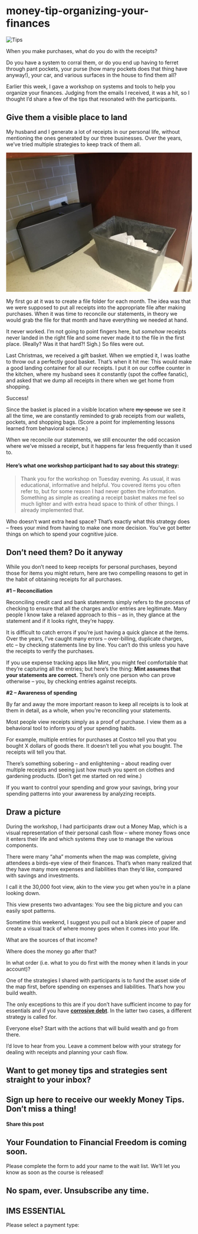 # money-tip-organizing-your-finances
![Tips](https://yourfinanciallaunchpad.com/wp-content/uploads/elementor/thumbs/iStock-826041452-qdc6covn77i5onoruu2sdv9i1d1lj94jl1hc1ccih4.jpg "Tips")

When you make purchases, what do you do with the receipts?

Do you have a system to corral them, or do you end up having to ferret through pant pockets, your purse (how many pockets does that thing have anyway!), your car, and various surfaces in the house to find them all?

Earlier this week, I gave a workshop on systems and tools to help you organize your finances. Judging from the emails I received, it was a hit, so I thought I’d share a few of the tips that resonated with the participants.

## Give them a visible place to land

My husband and I generate a lot of receipts in our personal life, without mentioning the ones generated by our three businesses. Over the years, we’ve tried multiple strategies to keep track of them all.

 ![](attachments/Receipts-1024x768.jpg)

My first go at it was to create a file folder for each month. The idea was that we were supposed to put all receipts into the appropriate file after making purchases. When it was time to reconcile our statements, in theory we would grab the file for that month and have everything we needed at hand.

It never worked. I’m not going to point fingers here, but *somehow* receipts never landed in the right file and some never made it to the file in the first place. (Really? Was it that hard?! Sigh.) So files were out.

Last Christmas, we received a gift basket. When we emptied it, I was loathe to throw out a perfectly good basket. That’s when it hit me: This would make a good landing container for all our receipts. I put it on our coffee counter in the kitchen, where my husband sees it constantly (spot the coffee fanatic), and asked that we dump all receipts in there when we get home from shopping.

Success!

Since the basket is placed in a visible location where ~~my spouse~~ we see it all the time, we are constantly reminded to grab receipts from our wallets, pockets, and shopping bags. (Score a point for implementing lessons learned from behavioral science.)

When we reconcile our statements, we still encounter the odd occasion where we’ve missed a receipt, but it happens far less frequently than it used to.

#### Here’s what one workshop participant had to say about this strategy:

> Thank you for the workshop on Tuesday evening. As usual, it was educational, informative and helpful. You covered items you often refer to, but for some reason I had never gotten the information. Something as simple as creating a receipt basket makes me feel so much lighter and with extra head space to think of other things. I already implemented that.

Who doesn’t want extra head space? That’s exactly what this strategy does – frees your mind from having to make one more decision. You’ve got better things on which to spend your cognitive juice.

## Don’t need them? Do it anyway

While you don’t need to keep receipts for personal purchases, beyond those for items you might return, here are two compelling reasons to get in the habit of obtaining receipts for all purchases.

**#1 – Reconciliation**

Reconciling credit card and bank statements simply refers to the process of checking to ensure that all the charges and/or entries are legitimate. Many people I know take a relaxed approach to this – as in, they glance at the statement and if it looks right, they’re happy.

It is difficult to catch errors if you’re just having a quick glance at the items. Over the years, I’ve caught many errors – over-billing, duplicate charges, etc – by checking statements line by line. You can’t do this unless you have the receipts to verify the purchases.

If you use expense tracking apps like Mint, you might feel comfortable that they’re capturing all the entries; but here’s the thing: **Mint assumes that your statements are correct.** There’s only one person who can prove otherwise – you, by checking entries against receipts.

**#2 – Awareness of spending**

By far and away the more important reason to keep all receipts is to look at them in detail, as a whole, when you’re reconciling your statements.

Most people view receipts simply as a proof of purchase. I view them as a behavioral tool to inform you of your spending habits.

For example, multiple entries for purchases at Costco tell you that you bought X dollars of goods there. It doesn’t tell you what you bought. The receipts will tell you that.

There’s something sobering – and enlightening – about reading over multiple receipts and seeing just how much you spent on clothes and gardening products. (Don’t get me started on red wine.)

If you want to control your spending and grow your savings, bring your spending patterns into your awareness by analyzing receipts.

## Draw a picture

During the workshop, I had participants draw out a Money Map, which is a visual representation of their personal cash flow – where money flows once it enters their life and which systems they use to manage the various components.

There were many “aha” moments when the map was complete, giving attendees a birds-eye view of their finances. That’s when many realized that they have many more expenses and liabilities than they’d like, compared with savings and investments.

I call it the 30,000 foot view, akin to the view you get when you’re in a plane looking down.

This view presents two advantages: You see the big picture and you can easily spot patterns.

Sometime this weekend, I suggest you pull out a blank piece of paper and create a visual track of where money goes when it comes into your life.

What are the sources of that income?

Where does the money go after that?

In what order (i.e. what to you do first with the money when it lands in your account)?

One of the strategies I shared with participants is to fund the asset side of the map first, before spending on expenses and liabilities. That’s how you build wealth.

The only exceptions to this are if you don’t have sufficient income to pay for essentials and if you have **[corrosive debt](https://yflmainprod.wpengine.com/are-you-really-living-within-your-means/)**. In the latter two cases, a different strategy is called for.

Everyone else? Start with the actions that will build wealth and go from there.

I’d love to hear from you. Leave a comment below with your strategy for dealing with receipts and planning your cash flow.

## Want to get money tips and strategies sent straight to your inbox?

## Sign up here to receive our weekly Money Tips. Don’t miss a thing!

#### Share this post

## Your Foundation to Financial Freedom is coming soon.

Please complete the form to add your name to the wait list. We’ll let you know as soon as the course is released!

## No spam, ever. Unsubscribe any time.

## IMS ESSENTIAL

Please select a payment type: